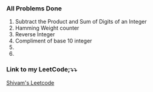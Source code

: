 ### All Problems Done
<ol>
    <li>Subtract the Product and Sum of Digits of an Integer</li>
    <li>Hamming Weight counter</li>
    <li>Reverse Integer</li>
    <li>Compliment of base 10 integer</li>
    <li></li>
    <li></li>
</ol>

### Link to my LeetCode;⤵️⤵️
[Shivam's Leetcode](https://leetcode.com/u/shivamm-verma/)